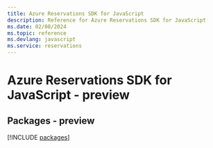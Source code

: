 ```yaml
---
title: Azure Reservations SDK for JavaScript
description: Reference for Azure Reservations SDK for JavaScript
ms.date: 02/08/2024
ms.topic: reference
ms.devlang: javascript
ms.service: reservations
---
```

# Azure Reservations SDK for JavaScript - preview
## Packages - preview
[!INCLUDE [packages](reservations-index.md)]